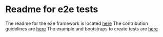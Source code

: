 # Readme for e2e tests

The readme for the e2e framework is located [here](../docs/e2e-tests/README.md)
The contribution guidelines are [here](../docs/e2e-tests/CONTRIBUTING.MD)
The example and bootstraps to create tests are [here](../docs/e2e-tests/examples.md)
